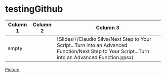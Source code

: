# testingGithub


| Column 1 | Column 2 | Column 3 |
| ------------- | ------------- | ------------- |
| empty | | [Slides](/Claudio Silva/Next Step to Your Script...Turn into an Advanced Function/Next Step to Your Script...Turn into an Advanced Function.ppsx) |



[Picture](/images/me3.jpg)
